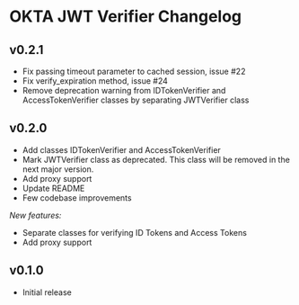 # OKTA JWT Verifier Changelog

## v0.2.1
- Fix passing timeout parameter to cached session, issue #22
- Fix verify_expiration method, issue #24
- Remove deprecation warning from IDTokenVerifier and AccessTokenVerifier classes by separating JWTVerifier class

## v0.2.0
- Add classes IDTokenVerifier and AccessTokenVerifier
- Mark JWTVerifier class as deprecated. This class will be removed in the next major version.
- Add proxy support
- Update README
- Few codebase improvements

_New features:_
- Separate classes for verifying ID Tokens and Access Tokens
- Add proxy support

## v0.1.0
- Initial release
